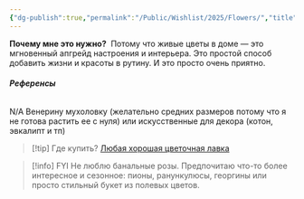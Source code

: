 ```yaml
---
{"dg-publish":true,"permalink":"/Public/Wishlist/2025/Flowers/","title":"💐 Цветы","tags":["дом","уют"]}
---
```



**Почему мне это нужно?** 
Потому что живые цветы в доме — это мгновенный апгрейд настроения и интерьера. Это простой способ добавить жизни и красоты в рутину. И это просто очень приятно.

###### **Референсы** 
N/A
Венерину мухоловку (желательно средних размеров потому что я не готова растить ее с нуля) или искусственные для декора (котон, эвкалипт и тп)

> [!tip] Где купить?
> [Любая хорошая цветочная лавка](placeholder_link)

> [!info] FYI
> Не люблю банальные розы. Предпочитаю что-то более интересное и сезонное: пионы, ранункулюсы, георгины или просто стильный букет из полевых цветов.